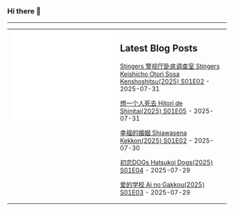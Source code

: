 ### Hi there 👋

<!--
**etng/etng** is a ✨ _special_ ✨ repository because its `README.md` (this file) appears on your GitHub profile.

Here are some ideas to get you started:

- 🔭 I’m currently working on ...
- 🌱 I’m currently learning ...
- 👯 I’m looking to collaborate on ...
- 🤔 I’m looking for help with ...
- 💬 Ask me about ...
- 📫 How to reach me: ...
- 😄 Pronouns: ...
- ⚡ Fun fact: ...
-->


---

<table>
<tr>
<td valign="top" width="50%">
<img src="metrics.svg" alt="Metric" />
</td>
<td valign="top" width="50%">

## Latest Blog Posts
<!-- blog start -->
[Stingers 警视厅卧底调查室 Stingers Keishicho Otori Sosa Kenshoshitsu(2025) S01E02](http://www.fanxinzhui.com/rr/2637#S01E02) - 2025-07-31

[想一个人死去 Hitori de Shinitai(2025) S01E05](http://www.fanxinzhui.com/rr/2628#S01E05) - 2025-07-31

[幸福的婚姻 Shiawasena Kekkon(2025) S01E02](http://www.fanxinzhui.com/rr/2635#S01E02) - 2025-07-30

[初恋DOGs Hatsukoi Dogs(2025) S01E04](http://www.fanxinzhui.com/rr/2630#S01E04) - 2025-07-29

[爱的学校 Ai no Gakkou(2025) S01E03](http://www.fanxinzhui.com/rr/2634#S01E03) - 2025-07-29
<!-- blog end -->

</td></tr></table>

